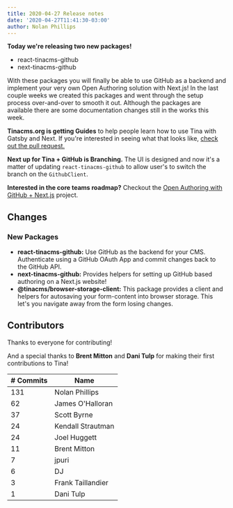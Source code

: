 ```yaml
---
title: 2020-04-27 Release notes
date: '2020-04-27T11:41:30-03:00'
author: Nolan Phillips
---
```


**Today we're releasing two new packages!**

* react-tinacms-github
* next-tinacms-github

With these packages you will finally be able to use GitHub as a backend and implement your very own Open Authoring solution with Next.js! In the last couple weeks we created this packages and went through the setup process over-and-over to smooth it out. Although the packages are available there are some documentation changes still in the works this week.

**Tinacms.org is getting Guides** to help people learn how to use Tina with Gatsby and Next. If you're interested in seeing what that looks like, [check out the pull request.](https://github.com/tinacms/tinacms.org/pull/374)

**Next up for Tina + GitHub is Branching.** The UI is designed and now it's a matter of updating `react-tinacms-github` to allow user's to switch the branch on the `GithubClient`. 

**Interested in the core teams roadmap?** Checkout the [Open Authoring with GitHub + Next.js]() project.

## Changes

### New Packages

* **react-tinacms-github:** Use GitHub as the backend for your CMS. Authenticate using a GitHub OAuth App and commit changes back to the GitHub API.
* **next-tinacms-github:** Provides helpers for setting up GitHub based authoring on a Next.js website!
* **@tinacms/browser-storage-client:** This package provides a client and helpers for autosaving your form-content into browser storage. This let's you navigate away from the form losing changes. 

## Contributors

Thanks to everyone for contributing!

And a special thanks to **Brent Mitton** and **Dani Tulp** for making their first contributions to Tina!

| # Commits | Name |
| --- | --- |
| 131 | Nolan Phillips |
| 62 | James O'Halloran |
| 37 | Scott Byrne |
| 24 | Kendall Strautman |
| 24 | Joel Huggett |
| 11 | Brent Mitton |
| 7 | jpuri |
| 6 | DJ |
| 3 | Frank Taillandier |
| 1 | Dani Tulp |

